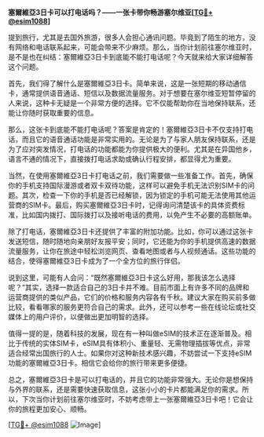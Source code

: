 **塞爾維亞3日卡可以打电话吗？——一张卡带你畅游塞尔维亚[[TG💪+ @esim1088](https://t.me/s/esim1088)]**

提到旅行，尤其是去国外旅游，很多人会担心通讯问题。毕竟到了陌生的地方，没有网络和电话联系起来，可能会带来不少麻烦。那么，当你计划前往塞尔维亚时，是不是也在纠结：塞爾維亞3日卡到底能不能打电话呢？今天就来给大家详细解答这个问题。

首先，我们得了解什么是塞爾維亞3日卡。简单来说，这是一张短期的移动通信卡，通常提供语音通话、短信以及数据流量服务。对于想要在塞尔维亚短暂停留的人来说，这种卡无疑是一个非常方便的选择。它不仅能帮助你在当地保持联系，还能让你随时获取重要的信息。

那么，这张卡到底能不能打电话呢？答案是肯定的！塞爾維亞3日卡不仅支持打电话，而且它的语音通话功能是非常实用的。无论是为了与家人朋友保持联系，还是为了应对突发情况，打电话的功能都能为你提供极大的便利。尤其是在异国他乡，语言不通的情况下，直接拨打电话求助或确认行程安排，都显得尤为重要。

当然，在使用塞爾維亞3日卡打电话之前，我们需要做一些准备工作。首先，确保你的手机支持国际漫游或者双卡双待功能，这样可以避免手机无法识别SIM卡的问题。其次，检查一下你的手机是否已经解锁，因为锁定的手机可能无法使用其他运营商的SIM卡。最后，购买塞爾維亞3日卡时，记得询问清楚该卡的具体资费标准，比如国内拨打、国际拨打以及接听电话的费用，以免产生不必要的高额账单。

除了打电话，塞爾維亞3日卡还提供了丰富的附加功能。比如，你可以通过这张卡发送短信，随时随地向亲朋好友报平安；同时，它还能为你的手机提供高速的数据流量服务，让你在旅途中轻松浏览网页、查看地图或者与人视频通话。这些功能的结合，使得塞爾維亞3日卡成为了一个全方位的旅行伴侣。

说到这里，可能有人会问：“既然塞爾維亞3日卡这么好用，那我该怎么选择呢？”其实，选择一款适合自己的3日卡并不难。目前市面上有许多不同的品牌和运营商提供的类似产品，它们的价格和服务内容各有千秋。建议大家在购买前多做比较，看看哪家的服务更符合自己的需求。此外，还可以参考一些在线论坛或社交媒体上的用户评价，以便做出更加明智的选择。

值得一提的是，随着科技的发展，现在有一种叫做eSIM的技术正在逐渐普及。相比于传统的实体SIM卡，eSIM具有体积小、重量轻、无需物理插拔等优点，非常适合经常出国旅行的人士。如果你对这种新技术感兴趣，不妨尝试一下支持eSIM功能的塞爾維亞3日卡。相信它会给你的旅行带来更多便捷。

总之，塞爾維亞3日卡是可以打电话的，并且它的功能非常强大。无论你是想保持与外界的联系，还是需要快速获取信息，这张小小的卡片都能满足你的需求。所以，下次当你计划前往塞尔维亚时，不妨考虑带上一张塞爾維亞3日卡吧！它会让你的旅程更加安心、顺畅。

[[TG💪+ @esim1088](https://t.me/s/esim1088) ![Image](https://i.postimg.cc/4NQfJmqS/Snipaste-2025-05-13-00-14-12.png)]